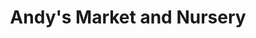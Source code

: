 ---
title: "Andy's Market and Nursery"
url: /hoover/andys-market-and-nursery/
shop: Gemüse & Obst
---